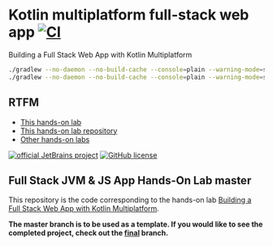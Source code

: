 # Kotlin multiplatform full-stack web app [![CI](https://github.com/daggerok/full-stack-web-app-with-kotlin-multiplatform/actions/workflows/ci.yaml/badge.svg)](https://github.com/daggerok/full-stack-web-app-with-kotlin-multiplatform/actions/workflows/ci.yaml)
Building a Full Stack Web App with Kotlin Multiplatform

```bash
./gradlew --no-daemon --no-build-cache --console=plain --warning-mode=summary clean build
./gradlew --no-daemon --no-build-cache --console=plain --warning-mode=summary run
```

## RTFM
* [This hands-on lab](https://play.kotlinlang.org/hands-on/Full%20Stack%20Web%20App%20with%20Kotlin%20Multiplatform/)
* [This hands-on lab repository](https://github.com/kotlin-hands-on/jvm-js-fullstack)
* [Other hands-on labs](https://play.kotlinlang.org/hands-on/overview)

[![official JetBrains project](https://jb.gg/badges/official.svg)](https://confluence.jetbrains.com/display/ALL/JetBrains+on+GitHub)
[![GitHub license](https://img.shields.io/badge/license-Apache%20License%202.0-blue.svg?style=flat)](https://www.apache.org/licenses/LICENSE-2.0)

## Full Stack JVM & JS App Hands-On Lab master

This repository is the code corresponding to the hands-on lab [Building a Full Stack Web App with Kotlin Multiplatform](https://play.kotlinlang.org/hands-on/Full%20Stack%20Web%20App%20with%20Kotlin%20Multiplatform/).

**The master branch is to be used as a template. If you would like to see the completed project, check out the [final](https://github.com/kotlin-hands-on/jvm-js-fullstack/tree/final) branch.**
